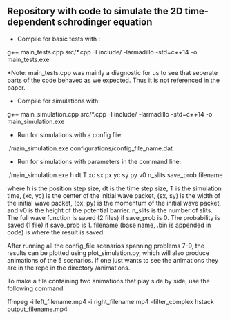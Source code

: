 ## Repository with code to simulate the 2D time-dependent schrodinger equation

- Compile for basic tests with :

g++ main_tests.cpp src/*.cpp -I include/ -larmadillo -std=c++14 -o main_tests.exe

*Note: main_tests.cpp was mainly a diagnostic for us to see that seperate parts of the code behaved as we expected. Thus it is not referenced in the paper.

- Compile for simulations with:

g++ main_simulation.cpp src/*.cpp -I include/ -larmadillo -std=c++14 -o main_simulation.exe

- Run for simulations with a config file:

./main_simulation.exe configurations/config_file_name.dat

- Run for simulations with parameters in the command line:

./main_simulation.exe h dt T xc sx px yc sy py v0 n_slits save_prob filename

where h is the position step size, dt is the time step size, T is the simulation time, (xc, yc) is the center of the initial wave packet, (sx, sy) is the width of the initial  wave packet, (px, py) is the momentum of the initial wave packet, and v0 is the height of the potential barrier. n_slits is the number of slits. The full wave function is saved (2 files) if save_prob is 0. The probability is saved (1 file) if save_prob is 1. filename (base name, .bin is appended in code) is where the result is saved.



After running all the config_file scenarios spanning problems 7-9, the results can be plotted using plot_simulation.py, which will also produce animations of the 5 scenarios. If one just wants to see the animations they are in the repo in the directory /animations.

To make a file containing two animations that play side by side, use the following command:

ffmpeg -i left_filename.mp4 -i right_filename.mp4 -filter_complex hstack output_filename.mp4
